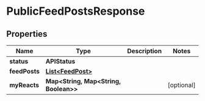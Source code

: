 

# PublicFeedPostsResponse


## Properties

| Name | Type | Description | Notes |
|------------ | ------------- | ------------- | -------------|
|**status** | **APIStatus** |  |  |
|**feedPosts** | [**List&lt;FeedPost&gt;**](FeedPost.md) |  |  |
|**myReacts** | **Map&lt;String, Map&lt;String, Boolean&gt;&gt;** |  |  [optional] |



